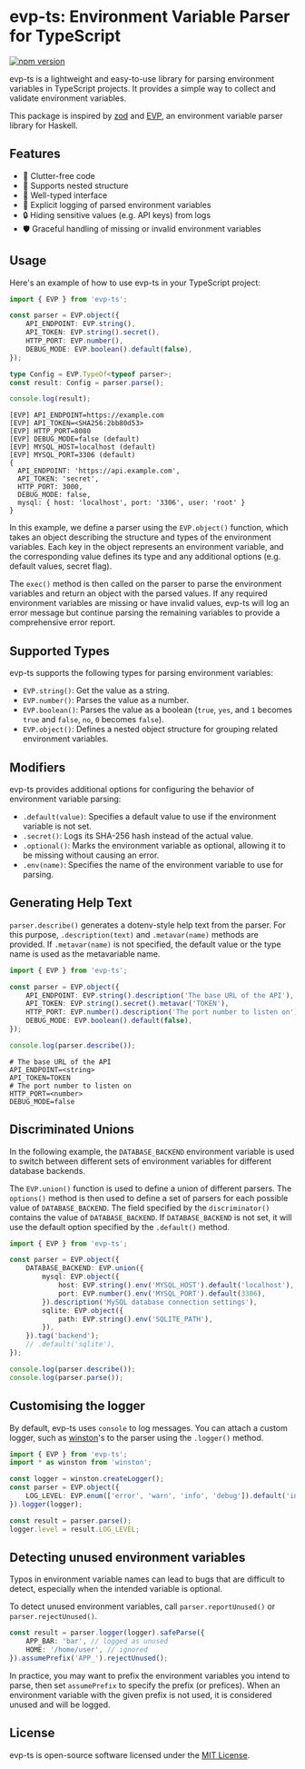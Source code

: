 # evp-ts: Environment Variable Parser for TypeScript

[![npm version](https://badge.fury.io/js/evp-ts.svg)](https://badge.fury.io/js/evp-ts)

evp-ts is a lightweight and easy-to-use library for parsing environment variables in TypeScript projects. It provides a simple way to collect and validate environment variables.

This package is inspired by [zod](https://zod.dev/) and [EVP](https://github.com/fumieval/EVP), an environment variable parser library for Haskell.

## Features

- 🧹 Clutter-free code
- 🌳 Supports nested structure
- 🧩 Well-typed interface
- 📝 Explicit logging of parsed environment variables
- 🔒 Hiding sensitive values (e.g. API keys) from logs
- 🛡️ Graceful handling of missing or invalid environment variables

## Usage

Here's an example of how to use evp-ts in your TypeScript project:

```typescript
import { EVP } from 'evp-ts';

const parser = EVP.object({
    API_ENDPOINT: EVP.string(),
    API_TOKEN: EVP.string().secret(),
    HTTP_PORT: EVP.number(),
    DEBUG_MODE: EVP.boolean().default(false),
});

type Config = EVP.TypeOf<typeof parser>;
const result: Config = parser.parse();

console.log(result);
```

```
[EVP] API_ENDPOINT=https://example.com
[EVP] API_TOKEN=<SHA256:2bb80d53>
[EVP] HTTP_PORT=8080
[EVP] DEBUG_MODE=false (default)
[EVP] MYSQL_HOST=localhost (default)
[EVP] MYSQL_PORT=3306 (default)
{
  API_ENDPOINT: 'https://api.example.com',
  API_TOKEN: 'secret',
  HTTP_PORT: 3000,
  DEBUG_MODE: false,
  mysql: { host: 'localhost', port: '3306', user: 'root' }
}
```

In this example, we define a parser using the `EVP.object()` function, which takes an object describing the structure and types of the environment variables. Each key in the object represents an environment variable, and the corresponding value defines its type and any additional options (e.g. default values, secret flag).

The `exec()` method is then called on the parser to parse the environment variables and return an object with the parsed values. If any required environment variables are missing or have invalid values, evp-ts will log an error message but continue parsing the remaining variables to provide a comprehensive error report.

## Supported Types

evp-ts supports the following types for parsing environment variables:

- `EVP.string()`: Get the value as a string.
- `EVP.number()`: Parses the value as a number.
- `EVP.boolean()`: Parses the value as a boolean (`true`, `yes`, and `1` becomes `true` and `false`, `no`, `0` becomes `false`).
- `EVP.object()`: Defines a nested object structure for grouping related environment variables.

## Modifiers

evp-ts provides additional options for configuring the behavior of environment variable parsing:

- `.default(value)`: Specifies a default value to use if the environment variable is not set.
- `.secret()`: Logs its SHA-256 hash instead of the actual value.
- `.optional()`: Marks the environment variable as optional, allowing it to be missing without causing an error.
- `.env(name)`: Specifies the name of the environment variable to use for parsing.
## Generating Help Text

`parser.describe()` generates a dotenv-style help text from the parser.
For this purpose, `.description(text)` and `.metavar(name)` methods are provided.
If `.metavar(name)` is not specified, the default value or the type name is used as the metavariable name.

```typescript
import { EVP } from 'evp-ts';

const parser = EVP.object({
    API_ENDPOINT: EVP.string().description('The base URL of the API'),
    API_TOKEN: EVP.string().secret().metavar('TOKEN'),
    HTTP_PORT: EVP.number().description('The port number to listen on'),
    DEBUG_MODE: EVP.boolean().default(false),
});

console.log(parser.describe());
```

```
# The base URL of the API
API_ENDPOINT=<string>
API_TOKEN=TOKEN
# The port number to listen on
HTTP_PORT=<number>
DEBUG_MODE=false
```

## Discriminated Unions

In the following example, the `DATABASE_BACKEND` environment variable is used to switch between different sets of environment variables for different database backends.

The `EVP.union()` function is used to define a union of different parsers.
The `options()` method is then used to define a set of parsers for each possible value of `DATABASE_BACKEND`.
The field specified by the `discriminator()` contains the value of `DATABASE_BACKEND`.
If `DATABASE_BACKEND` is not set, it will use the default option specified by the `.default()` method.

```typescript
import { EVP } from 'evp-ts';

const parser = EVP.object({
    DATABASE_BACKEND: EVP.union({
        mysql: EVP.object({
            host: EVP.string().env('MYSQL_HOST').default('localhost'),
            port: EVP.number().env('MYSQL_PORT').default(3306),
        }).description('MySQL database connection settings'),
        sqlite: EVP.object({
            path: EVP.string().env('SQLITE_PATH'),
        }),
    }).tag('backend');
    // .default('sqlite'),
});

console.log(parser.describe());
console.log(parser.parse());
```

## Customising the logger

By default, evp-ts uses `console` to log messages.
You can attach a custom logger, such as [winston](https://www.npmjs.com/package/winston)'s to the parser using the `.logger()` method.

```typescript
import { EVP } from 'evp-ts';
import * as winston from 'winston';

const logger = winston.createLogger();
const parser = EVP.object({
    LOG_LEVEL: EVP.enum(['error', 'warn', 'info', 'debug']).default('info'),
}).logger(logger);

const result = parser.parse();
logger.level = result.LOG_LEVEL;
```

## Detecting unused environment variables

Typos in environment variable names can lead to bugs that are difficult to detect, especially when the intended variable is optional.

To detect unused environment variables, call `parser.reportUnused()` or `parser.rejectUnused()`.

```typescript
const result = parser.logger(logger).safeParse({
    APP_BAR: 'bar', // logged as unused
    HOME: '/home/user', // ignored
}).assumePrefix('APP_').rejectUnused();
```

In practice, you may want to prefix the environment variables you intend to parse, then set `assumePrefix` to specify the prefix (or prefices). When an environment variable with the given prefix is not used, it is considered unused and will be logged.

## License

evp-ts is open-source software licensed under the [MIT License](https://opensource.org/licenses/MIT).
